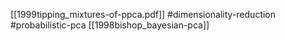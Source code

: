 [[1999tipping_mixtures-of-ppca.pdf]]
#dimensionality-reduction #probabilistic-pca
[[1998bishop_bayesian-pca]]


